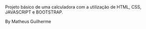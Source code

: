 Projeto básico de uma calculadora com a utilização de HTML, CSS, JAVASCRIPT e BOOTSTRAP.

By Matheus Guilherme
